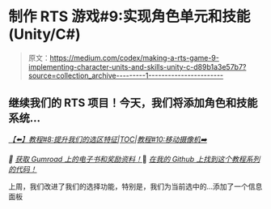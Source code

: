 # 制作 RTS 游戏#9:实现角色单元和技能(Unity/C#)

> 原文：<https://medium.com/codex/making-a-rts-game-9-implementing-character-units-and-skills-unity-c-d89b1a3e57b7?source=collection_archive---------1----------------------->

## 继续我们的 RTS 项目！今天，我们将添加角色和技能系统…

[*【⬅️】教程#8:提升我们的选区特征*](/codex/making-a-rts-game-8-boosting-our-selection-feature-unity-c-8552bffd2f8b)*|*[*TOC*](https://mina-pecheux.medium.com/making-an-rts-game-in-unity-91a8a0720edc)*|*[*教程#10:移动摄像机➡️*](/codex/making-a-rts-game-10-moving-the-camera-unity-c-5a2c2a6a9be2)

*📕* [*获取 Gumroad 上的电子书和奖励资料！*](https://mpecheux.gumroad.com/l/rrylr)🚀 [*在我的 Github 上找到这个教程系列的代码！*](https://github.com/MinaPecheux/UnityTutorials-RTS)

上周，我们改进了我们的选择功能，特别是，我们为当前选中的…添加了一个信息面板